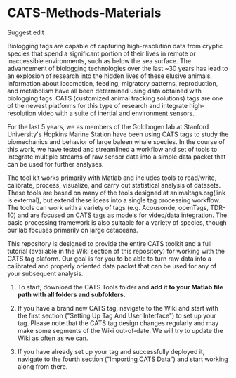 # CATS-Methods-Materials

Suggest edit

Biologging tags are capable of capturing high-resolution data from cryptic species that spend a significant portion of their lives in remote or inaccessible environments, such as below the sea surface. The advancement of biologging technologies over the last ~30 years has lead to an explosion of research into the hidden lives of these elusive animals. Information about locomotion, feeding, migratory patterns, reproduction, and metabolism have all been determined using data obtained with biologging tags. CATS (customized animal tracking solutions) tags are one of the newest platforms for this type of research and integrate high-resolution video with a suite of inertial and environment sensors.

For the last 5 years, we as members of the Goldbogen lab at Stanford University's Hopkins Marine Station have been using CATS tags to study the biomechanics and behavior of large baleen whale species. In the course of this work, we have tested and streamlined a workflow and set of tools to integrate multiple streams of raw sensor data into a simple data packet that can be used for further analyses.

The tool kit works primarily with Matlab and includes tools to read/write, calibrate, process, visualize, and carry out statistical analysis of datasets. These tools are based on many of the tools designed at animaltags.org(link is external), but extend these ideas into a single tag processing workflow. The tools can work with a variety of tags (e.g. Acousonde, openTags, TDR-10) and are focused on CATS tags as models for video/data integration. The basic processing framework is also suitable for a variety of species, though our lab focuses primarily on large cetaceans.

This repository is designed to provide the entire CATS toolkit and a full tutorial (available in the Wiki section of this repository) for working with the CATS tag plaform. Our goal is for you to be able to turn raw data into a calibrated and properly oriented data packet that can be used for any of your subsequent analysis.

1) To start, download the CATS Tools folder and **add it to your Matlab file path with all folders and subfolders.**

2) If you have a brand new CATS tag, navigate to the Wiki and start with the first section ("Setting Up Tag And User Interface") to set up your tag. Please note that the CATS tag design changes regularly and may make some segments of the Wiki out-of-date. We will try to update the Wiki as often as we can.

3) If you have already set up your tag and successfully deployed it, navigate to the fourth section ("Importing CATS Data") and start working along from there.
